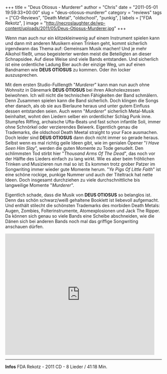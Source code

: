 +++
title = "Deus Otiosus - Murderer"
author = "Chris"
date = "2011-05-01 19:59:33+00:00"
slug = "deus-otiosus-murderer"
category = "reviews"
tags = ["CD-Reviews", "Death Metal", "oldschool", "punkig", ]
labels = ["FDA Rekotz", ]
image = "http://necroslaughter.de/wp-content/uploads/2011/05/Deus-Otiosus-Murderer.jpg"
+++

Wenn man auch nur ein klitzekleinwenig auf einem Instrument spielen kann und dann mit anderen Musikern einen Trinken geht, kommt sicherlich irgendwann das Thema auf: Gemeinsam Musik machen! Und je mehr Alkohol fließt, umso begeisterter werden meist die Beteiligten an dieser Schnapsidee. Auf diese Weise sind viele Bands entstanden. Und sicherlich ist eine ordentliche Ladung Bier auch der einzige Weg, um auf einen Bandnamen wie **DEUS OTIOSUS** zu kommen. Oder ihn locker auszusprechen.

Mit dem ersten Studio-Fulllength "_Murderer_" kann man nun auch ohne Wohnsitz in Dänemark **DEUS OTIOSUS** bei ihren Alkoholexzessen beiwohnen. Ich will nicht die technischen Fähigkeiten der Band schmälern. Denn Zusammen spielen kann die Band sicherlich. Doch klingen die Songs eher danach, als ob sie aus Bierlaune heraus und unter gutem Einfluss dessen entstanden seien. Auch wenn "_Murderer_" sicherlich Metal-Musik beinhaltet, wohnt den Liedern selber ein ordentlicher Schlag Punk inne. Stumpfes Riffing, archaische Ufta-Beats und fast schon infantile Soli, immer ohne Schnörkel oder verzierendes Beiwerk. Eigentlich genau die Trademarks, die oldschool Death Meetal straight to your Face ausmachen. Doch leider sind **DEUS OTIOSUS** dann doch nicht immer so gerade heraus. Selbst wenn es mal richtig geile Ideen gibt, wie im genialen Opener "_I Have Seen Him Slay_", werden die guten Momente zu Tode genudelt. Den schlimmsten Tod stirbt hier "_Thousand Arms Of The Dead_", das noch vor der Hälfte des Lieders einfach zu lang wirkt.
Wie es aber beim fröhlichen Trinken und Musizieren nun mal so ist: Es kommen trotz grober Patzer im Songwriting immer wieder gute Momente herum. "_Ye Pigs Of Little Faith_" ist eine schöne rockige, punkige Nummer und auch der Titeltrack hat nette Ideen. Doch insgesamt durchziehen zu viele durchschnittliche bis langweilige Momente "_Murderer_".

Eigentlich schade, dass die Musik von **DEUS OTIOSUS** so belanglos ist. Denn das schön schwarz/weiß gehaltene Booklett ist liebevoll aufgemacht. Und enthält stilecht die schönsten Trademarks des morbiden Death Metals: Augen, Zombies, Folterinstrumente, Atomexplosionen und Jack The Ripper. Da können sich genau so viele Bands eine Scheibe abschneiden, wie die Dänen sich bei anderen Bands noch mal das griffige Songwriting anschauen dürfen.



<iframe allowfullscreen="" frameborder="0" height="390" src="http://www.youtube.com/embed/AeRU1crA7Vc" width="480"></iframe>



---
**Infos**
FDA Rekotz - 2011
CD - 8 Lieder / 41:18 Min.
